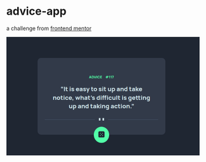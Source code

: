 # advice-app

a challenge from [frontend mentor](frontendmentor.io)

![screenshot](/assets/screenshot.png)
